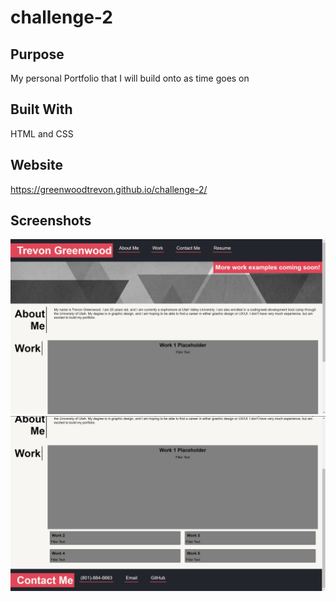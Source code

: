 # challenge-2

## Purpose
My personal Portfolio that I will build onto as time goes on

## Built With
HTML and CSS

## Website
https://greenwoodtrevon.github.io/challenge-2/

## Screenshots
![screenshot1](./assets/screen-shot.png)
![screenshot1](./assets/screen-shot-1.png)
